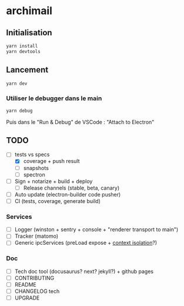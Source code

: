 # archimail

## Initialisation
```sh
yarn install
yarn devtools
```

## Lancement
```sh
yarn dev
```

### Utiliser le debugger dans le main
```sh
yarn debug
```
Puis dans le "Run & Debug" de VSCode : "Attach to Electron"

## TODO
- [ ] tests vs specs
  - [x] coverage + push result
  - [ ] snapshots
  - [ ] spectron
- [ ] Sign + notarize + build + deploy
  - [ ] Release channels (stable, beta, canary)
- [ ] Auto update (electron-builder code pusher)
- [ ] CI (tests, coverage, generate build)
### Services
- [ ] Logger (winston + sentry + console + "renderer transport to main")
- [ ] Tracker (matomo)
- [ ] Generic ipcServices (preLoad expose + [context isolation](https://www.electronjs.org/docs/latest/tutorial/context-isolation)?)

### Doc
- [ ] Tech doc tool (docusaurus? next? jekyll?) + github pages
- [ ] CONTRIBUTING
- [ ] README
- [ ] CHANGELOG tech
- [ ] UPGRADE
